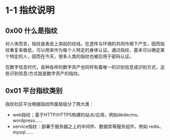 # 1-1 指纹说明

## 0x00 什么是指纹

对人体而言，指纹是表皮上突起的纹线。在遗传与环境的共同作用下产生，因而指纹重复率极低，可以用来作为每个人特定的身体认证。通过指纹，基本可以确定某个特定的人，因而在今天，很多人类的指纹也被应用于密码认证。

在数字信息时代，各种各样的数字资产也同样有着唯一的识别信息或识别方式，这些识别信息/方式就是数字资产的指纹。

## 0x01 平台指纹类别

指纹社区平台根据指纹所属层级分了两大类：

* web指纹；基于HTTP/HTTPS构建的站点/应用，例如dedecms、wordpress......
* service指纹：部署于服务器之上的中间件、数据库等服务组件，例如 redis、mysql......
